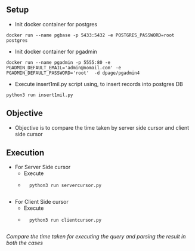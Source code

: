 

## Setup
- Init docker container for postgres
```
docker run --name pgbase -p 5433:5432 -e POSTGRES_PASSWORD=root postgres
```

- Init docker container for pgadmin
```
docker run --name pgadmin -p 5555:80 -e PGADMIN_DEFAULT_EMAIL='admin@nomail.com' -e PGADMIN_DEFAULT_PASSWORD='root'  -d dpage/pgadmin4
```

- Execute insert1mil.py script using, to insert records into postgres DB
```
python3 run insert1mil.py
```

## Objective

- Objective is to compare the time taken by server side cursor and client side cursor

## Execution

- For Server Side cursor
	- Execute
	- ```
		python3 run servercursor.py
	```
- For Client Side cursor
	- Execute
	- ```
		python3 run clientcursor.py
	```

*Compare the time taken for executing the query and parsing the result in both the cases*